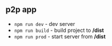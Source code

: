 ## p2p app

- `npm run dev` - dev server
- `npm run build` - build project to **/dist**
- `npm run prod` - start server from **/dist**